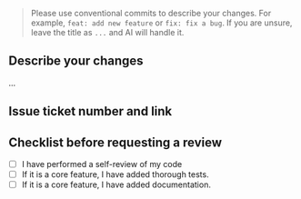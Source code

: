 > Please use conventional commits to describe your changes. For example, `feat: add new feature` or `fix: fix a bug`. If you are unsure, leave the title as `...` and AI will handle it.

## Describe your changes

...

## Issue ticket number and link

## Checklist before requesting a review

- [ ] I have performed a self-review of my code
- [ ] If it is a core feature, I have added thorough tests.
- [ ] If it is a core feature, I have added documentation.
